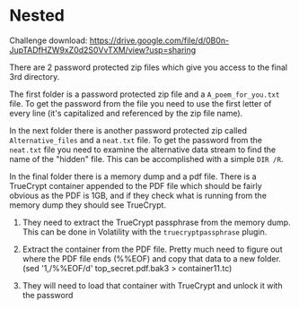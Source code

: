 # Nested

Challenge download: https://drive.google.com/file/d/0B0n-JupTADfHZW9xZ0d2S0VvTXM/view?usp=sharing

There are 2 password protected zip files which give you access to the final 3rd directory.

The first folder is a password protected zip file and a `A_poem_for_you.txt` file. To get the password from the file you need to use the first letter of every line (it's capitalized and referenced by the zip file name).

In the next folder there is another password protected zip called `Alternative_files` and a `neat.txt` file. To get the password from the `neat.txt` file you need to examine the alternative data stream to find the name of the "hidden" file. This can be accomplished with a simple `DIR /R`.

In the final folder there is a memory dump and a pdf file. There is a TrueCrypt container appended to the PDF file which should be fairly obvious as the PDF is 1GB, and if they check what is running from the memory dump they should see TrueCrypt.

1. They need to extract the TrueCrypt passphrase from the memory dump. This can be done in Volatility with the `truecryptpassphrase` plugin. 

2. Extract the container from the PDF file. Pretty much need to figure out where the PDF file ends (%%EOF) and copy that data to a new folder. (sed '1,/%%EOF/d' top_secret.pdf.bak3 > container11.tc)

3. They will need to load that container with TrueCrypt and unlock it with the password


